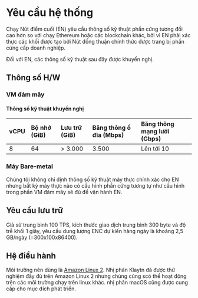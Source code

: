 # Yêu cầu hệ thống <a id="system-requirements"></a>

Chạy Nút điểm cuối (EN) yêu cầu thông số kỹ thuật phần cứng tương đối cao hơn so với chạy Ethereum hoặc các blockchain khác, bởi vì EN phải xác thực các khối được tạo bởi Nút đồng thuận chính thức được trang bị phần cứng cấp doanh nghiệp.

Đối với EN, các thông số kỹ thuật sau đây được khuyến nghị.

## Thông số H/W <a id="h-w-specification"></a>

### VM đám mây <a id="cloud-vm"></a>

#### Thông số kỹ thuật khuyến nghị <a id="recommended-specification-based-on-aws"></a>

| vCPU | Bộ nhớ (GiB) | Lưu trữ (GiB) | Băng thông ổ đĩa (Mbps) | Băng thông mạng lưới (Gbps) |
|:---- |:------------ |:------------- |:----------------------- |:--------------------------- |
| 8    | 64           | > 3.000       | 3.500                   | Lên tới 10                  |

### Máy Bare-metal <a id="bare-metal-machine"></a>

Chúng tôi không chỉ định thông số kỹ thuật máy thực chính xác cho EN nhưng bất kỳ máy thực nào có cấu hình phần cứng tương tự như cấu hình trong phần VM đám mây sẽ đủ để vận hành EN.

## Yêu cầu lưu trữ <a id="storage-requirements"></a>

Giả sử trung bình 100 TPS, kích thước giao dịch trung bình 300 byte và độ trễ khối 1 giây, yêu cầu dung lượng ENC dự kiến hàng ngày là khoảng 2,5 GB/ngày (=300x100x86400).

## Hệ điều hành <a id="operating-system"></a>

Môi trường nên dùng là [Amazon Linux 2](https://aws.amazon.com/ko/about-aws/whats-new/2017/12/introducing-amazon-linux-2/). Nhị phân Klaytn đã được thử nghiệm đầy đủ trên Amazon Linux 2 nhưng chúng cũng scó thể hoạt động trên các môi trường chạy trên linux khác. nhị phân macOS cũng được cung cấp cho mục đích phát triển. 


